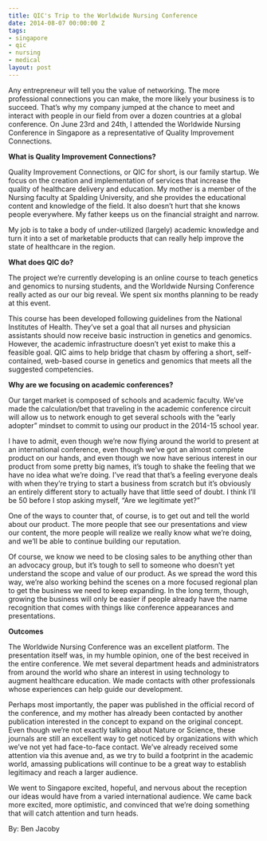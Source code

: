 ```yaml
---
title: QIC's Trip to the Worldwide Nursing Conference
date: 2014-08-07 00:00:00 Z
tags:
- singapore
- qic
- nursing
- medical
layout: post
---
```

 
<p>Any entrepreneur will tell you the value of networking.  The more professional connections you can make, the more likely your business is to succeed.  That’s why my company jumped at the chance to meet and interact with people in our field from over a dozen countries at a global conference. On June 23rd and 24th, I attended the Worldwide Nursing Conference in Singapore as a representative of Quality Improvement Connections.</p>
<p><strong>What is Quality Improvement Connections?</strong></p>
<p>Quality Improvement Connections, or QIC for short, is our family startup.   We focus on the creation and implementation of services that increase the quality of healthcare delivery and education.  My mother is a member of the Nursing faculty at Spalding University, and she provides the educational content and knowledge of the field.  It also doesn’t hurt that she knows people everywhere.  My father keeps us on the financial straight and narrow.</p>
<p>My job is to take a body of under-utilized (largely) academic knowledge and turn it into a set of marketable products that can really help improve the state of healthcare in the region.</p>
<p><strong>What does QIC do?</strong></p>
<p>The project we’re currently developing is an online course to teach genetics and genomics to nursing students, and the Worldwide Nursing Conference really acted as our our big reveal.  We spent six months planning to be ready at this event.</p>
<p>This course has been developed following guidelines from the National Institutes of Health.  They’ve set a goal that all nurses and physician assistants should now receive basic instruction in genetics and genomics.  However, the academic infrastructure doesn’t yet exist to make this a feasible goal.  QIC aims to help bridge that chasm by offering a short, self-contained, web-based course in genetics and genomics that meets all the suggested competencies.</p>
<p><strong>Why are we focusing on academic conferences?</strong></p>
<p>Our target market is composed of schools and academic faculty.  We’ve made the calculation/bet that traveling in the academic conference circuit will allow us to network enough to get several schools with the “early adopter” mindset to commit to using our product in the 2014-15 school year.</p>
<p>I have to admit, even though we’re now flying around the world to present at an international conference, even though we’ve got an almost complete product on our hands, and even though we now have serious interest in our product from some pretty big names, it’s tough to shake the feeling that we have no idea what we’re doing.  I’ve read that that’s a feeling everyone deals with when they’re trying to start a business from scratch but it’s obviously an entirely different story to actually have that little seed of doubt.  I think I’ll be 50 before I stop asking myself, “Are we legitimate yet?”</p>
<p>One of the ways to counter that, of course, is to get out and tell the world about our product.  The more people that see our presentations and view our content, the more people will realize we really know what we’re doing, and we’ll be able to continue building our reputation.</p>
<p>Of course, we know we need to be closing sales to be anything other than an advocacy group, but it’s tough to sell to someone who doesn’t yet understand the scope and value of our product.  As we spread the word this way, we’re also working behind the scenes on a more focused regional plan to get the business we need to keep expanding.  In the long term, though, growing the business will only be easier if people already have the name recognition that comes with things like conference appearances and presentations.</p>
<p><strong>Outcomes</strong></p>
<p>The Worldwide Nursing Conference was an excellent platform.  The presentation itself was, in my humble opinion, one of the best received in the entire conference.  We met several department heads and administrators from around the world who share an interest in using technology to augment healthcare education.  We made contacts with other professionals whose experiences can help guide our development.</p>
<p>Perhaps most importantly, the paper was published in the official record of the conference, and my mother has already been contacted by another publication interested in the concept to expand on the original concept.  Even though we’re not exactly talking about Nature or Science, these journals are still an excellent way to get noticed by organizations with which we’ve not yet had face-to-face contact.  We’ve already received some attention via this avenue and, as we try to build a footprint in the academic world, amassing publications will continue to be a great way to establish legitimacy and reach a larger audience.</p>
<p><span>We went to Singapore excited, hopeful, and nervous about the reception our ideas would have from a varied international audience.  We came back more excited, more optimistic, and convinced that we’re doing something that will catch attention and turn heads.</span></p>
<p><span>By: Ben Jacoby</span></p>
<p><span> </span></p>
